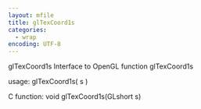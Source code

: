 ```yaml
---
layout: mfile
title: glTexCoord1s
categories:
  - wrap
encoding: UTF-8
---
```


glTexCoord1s  Interface to OpenGL function glTexCoord1s

usage:  glTexCoord1s( s )

C function:  void glTexCoord1s(GLshort s)